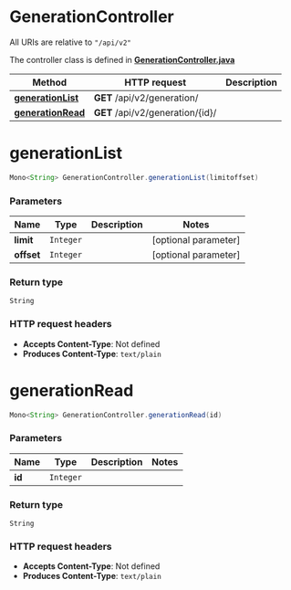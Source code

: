 # GenerationController

All URIs are relative to `"/api/v2"`

The controller class is defined in **[GenerationController.java](../../src/main/java/org/openapitools/controller/GenerationController.java)**

Method | HTTP request | Description
------------- | ------------- | -------------
[**generationList**](#generationList) | **GET** /api/v2/generation/ | 
[**generationRead**](#generationRead) | **GET** /api/v2/generation/{id}/ | 

<a name="generationList"></a>
# **generationList**
```java
Mono<String> GenerationController.generationList(limitoffset)
```



### Parameters
Name | Type | Description  | Notes
------------- | ------------- | ------------- | -------------
**limit** | `Integer` |  | [optional parameter]
**offset** | `Integer` |  | [optional parameter]

### Return type
`String`


### HTTP request headers
 - **Accepts Content-Type**: Not defined
 - **Produces Content-Type**: `text/plain`

<a name="generationRead"></a>
# **generationRead**
```java
Mono<String> GenerationController.generationRead(id)
```



### Parameters
Name | Type | Description  | Notes
------------- | ------------- | ------------- | -------------
**id** | `Integer` |  |

### Return type
`String`


### HTTP request headers
 - **Accepts Content-Type**: Not defined
 - **Produces Content-Type**: `text/plain`

